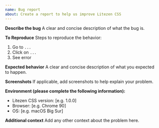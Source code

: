 ```yaml
---
name: Bug report
about: Create a report to help us improve Litezen CSS
---
```


**Describe the bug**
A clear and concise description of what the bug is.

**To Reproduce**
Steps to reproduce the behavior:
1. Go to `...`
2. Click on `...`
3. See error

**Expected behavior**
A clear and concise description of what you expected to happen.

**Screenshots**
If applicable, add screenshots to help explain your problem.

**Environment (please complete the following information):**
 - Litezen CSS version: [e.g. 1.0.0]
 - Browser: [e.g. Chrome 90]
 - OS: [e.g. macOS Big Sur]

**Additional context**
Add any other context about the problem here.